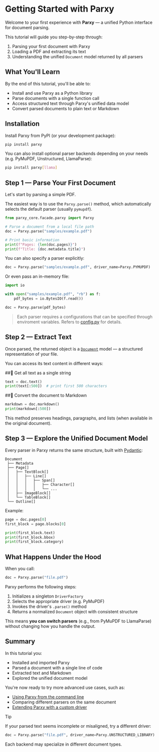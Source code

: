 # Getting Started with Parxy

Welcome to your first experience with **Parxy** — a unified Python interface for document parsing.  

This tutorial will guide you step-by-step through:

1. Parsing your first document with Parxy  
2. Loading a PDF and extracting its text  
3. Understanding the unified `Document` model returned by all parsers  

## What You'll Learn

By the end of this tutorial, you'll be able to:

- Install and use Parxy as a Python library  
- Parse documents with a single function call  
- Access structured text through Parxy's unified data model  
- Convert parsed documents to plain text or Markdown  

## Installation

Install Parxy from PyPI (or your development package):

```bash
pip install parxy
````

You can also install optional parser backends depending on your needs (e.g. PyMuPDF, Unstructured, LlamaParse):

```bash
pip install parxy[llama]
```


## Step 1 — Parse Your First Document

Let's start by parsing a simple PDF.

The easiest way is to use the `Parxy.parse()` method, which automatically selects the default parser (usually `pymupdf`).

```python
from parxy_core.facade.parxy import Parxy

# Parse a document from a local file path
doc = Parxy.parse("samples/example.pdf")

# Print basic information
print(f"Pages: {len(doc.pages)}")
print(f"Title: {doc.metadata.title}")
```

You can also specify a parser explicitly:

```python
doc = Parxy.parse("samples/example.pdf", driver_name=Parxy.PYMUPDF)
```

Or even pass an in-memory file:

```python
import io

with open("samples/example.pdf", "rb") as f:
    pdf_bytes = io.BytesIO(f.read())

doc = Parxy.parse(pdf_bytes)
```

> Each parser requires a configurations that can be specified through enviroment variables.
> Refers to [config.py](../../src/parxy_core/models/config.py) for details.


## Step 2 — Extract Text

Once parsed, the returned object is a [`Document`](../../src/parxy_core/models/models.py) model — a structured representation of your file.

You can access its text content in different ways:

##🔹 Get all text as a single string

```python
text = doc.text()
print(text[:500])  # print first 500 characters
```

##🔹 Convert the document to Markdown

```python
markdown = doc.markdown()
print(markdown[:500])
```

This method preserves headings, paragraphs, and lists (when available in the original document).


## Step 3 — Explore the Unified Document Model

Every parser in Parxy returns the same structure, built with [Pydantic](https://docs.pydantic.dev/):

```
Document
 ├── Metadata
 ├── Page[]
 │   ├── TextBlock[]
 │   │   ├── Line[]
 │   │   │   ├── Span[]
 │   │   │   │   ├── Character[]
 │   │   │   │   └── ...
 │   ├── ImageBlock[]
 │   └── TableBlock[]
 └── Outline[]
```

Example:

```python
page = doc.pages[0]
first_block = page.blocks[0]

print(first_block.text)
print(first_block.bbox)
print(first_block.category)
```


## What Happens Under the Hood

When you call:

```python
doc = Parxy.parse("file.pdf")
```

Parxy performs the following steps:

1. Initializes a singleton `DriverFactory`
2. Selects the appropriate driver (e.g. PyMuPDF)
3. Invokes the driver's `.parse()` method
4. Returns a normalized `Document` object with consistent structure

This means **you can switch parsers** (e.g., from PyMuPDF to LlamaParse) without changing how you handle the output.

## Summary

In this tutorial you:

* Installed and imported Parxy
* Parsed a document with a single line of code
* Extracted text and Markdown
* Explored the unified document model

You're now ready to try more advanced use cases, such as:

* [Using Parxy from the command line](using_cli.md)
* Comparing different parsers on the same document
* [Extending Parxy with a custom driver](../howto/add_new_parser.md)


> [!TIP]
> If your parsed text seems incomplete or misaligned, try a different driver:
>
> ```python
> doc = Parxy.parse("file.pdf", driver_name=Parxy.UNSTRUCTURED_LIBRARY)
> ```
>
> Each backend may specialize in different document types.
